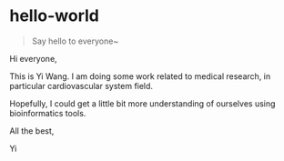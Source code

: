 # hello-world
>Say hello to everyone~

Hi everyone,

This is Yi Wang. I am doing some work related to medical research, in particular cardiovascular system field.

Hopefully, I could get a little bit more understanding of ourselves using bioinformatics tools.

All the best,

Yi
